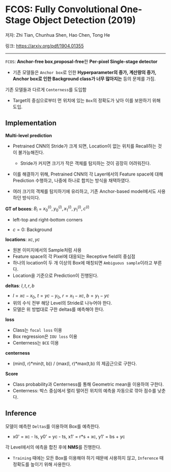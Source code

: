 # **FCOS: Fully Convolutional One-Stage Object Detection (2019)**

저자: Zhi Tian, Chunhua Shen, Hao Chen, Tong He

링크: https://arxiv.org/pdf/1904.01355

____

`FCOS`: **Anchor-free box**,**proposal-free**한 **Per-pixel Single-stage detector**

- 기존 모델들은 `Anchor box`로 인한 **Hyperparameter의 증가, 계산량의 증가, Anchor box로 인한 Background class가 너무 많아지는** 등의 문제를 가짐.

기존 모델들과 다르게 `Centerness`를 도입함

- Target의 중심으로부터 먼 위치에 있는 `Box`의 정확도가 낮아 이를 보완하기 위해 도입.

## Implementation

**Multi-level prediction**

- Pretrained CNN의 Stride가 크게 되면, Location이 없는 위치를 Recall하는 것이 불가능해진다.

  - Stride가 커지면 크기가 작은 객체를 탐지하는 것이 굉장히 어려워진다.  
  
- 이를 해결하기 위해, Pretrained CNN의 각 Layer에서의 Feature space에 대해 Prediction 수행하고, 나중에 하나로 합치는 방식을 채택하였다.

- 여러 크기의 객체를 탐지하기에 유리하고, 기존 Anchor-based model에서도 사용하던 방식이다.

**GT of boxes**: $B_i$ = $x_0^{(i)}, y_0^{(i)}, x_1^{(i)}, y_1^{(i)}, c^{(i)}$

- left-top and right-bottom corners

- $c=0$: Background

**locations**: $xc, yc$

- 원본 이미지에서의 Sample처럼 사용
- Feature space의 각 Pixel에 대응되는 Receptive field의 중심점
- 하나의 location이 두 개 이상의 Box에 매칭되면 `Ambiguous sample`이라고 부른다.
- Location을 기준으로 Prediction이 진행된다.

**deltas**: $l, t, r, b$

- $l = xc - x_0$, $t = yc - y_0$, $r = x_1 - xc$, $b = y_1 - yc$
- 위의 수식 전부 해당 Level의 Stride로 나누어야 한다.
- 모델은 위 방법대로 구한 deltas를 예측해야 한다.

**loss**

- Class는 `focal loss` 이용
- Box regression은 `IOU loss` 이용
- Centerness는 `BCE` 이용

**centerness**

- (min(l, r)*min(t, b)) / (max(l, r)*max(t,b) 의 제곱근으로 구한다.

**Score**

- Class probability과 Centerness를 통해 Geometric mean을 이용하여 구한다.
- Centerness: 박스 중심에서 멀리 떨어진 위치의 예측을 자동으로 깎아 점수를 낮춘다.

## Inference

모델이 예측한 `Deltas`를 이용하여 Box를 예측한다.

- x0' = xc - ls, y0' = yc - ts, x1' = r*s + xc, y1' = bs + yc

각 Level에서의 에측을 합친 후에 **NMS**를 진행한다.

- `Training` 때에는 모든 Box를 이용해야 하기 때문에 사용하지 않고, `Inference` 때 정확도를 높이기 위해 사용한다.
